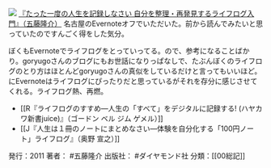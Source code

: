 
[![](https://images-fe.ssl-images-amazon.com/images/I/51iCdaTEaeL._SL160_.jpg)](http://www.amazon.co.jp/exec/obidos/ASIN/4478015988/choiyaki81-22/ref=nosim)
[『たった一度の人生を記録しなさい 自分を整理・再発見するライフログ入門』（五藤隆介）](http://www.amazon.co.jp/exec/obidos/ASIN/4478015988/choiyaki81-22/ref=nosim)
名古屋のEvernoteオフでいただいた。前から読んでみたいと思っていたのですんごく得をした気分。

ぼくもEvernoteでライフログをとっていってる。ので、参考になることばかり。goryugoさんのブログにもお世話になりっぱなしで、たぶんぼくのライフログのとり方はほとんどgoryugoさんの真似をしているだけと言ってもいいほど。
にEvernoteはライフログにぴったりだと思っているがそれを存分に感じさせてくれる。ライフログ熱、再燃。

- [[R『ライフログのすすめ―人生の「すべて」をデジタルに記録する! (ハヤカワ新書juice)』（ゴードン ベル ジム ゲメル）]]
- [[J『人生は１冊のノートにまとめなさい―体験を自分化する「100円ノート」ライフログ』（奥野 宣之）]]

発行：2011
著者： #五藤隆介 
出版社： #ダイヤモンド社
分類：[[00総記]]